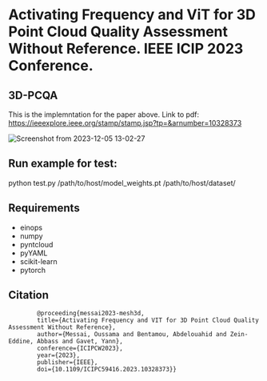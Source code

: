 # Activating Frequency and ViT for 3D Point Cloud Quality Assessment Without Reference. IEEE ICIP 2023 Conference. </br>
## 3D-PCQA </br>
This is the implemntation for the paper above.
Link to pdf: https://ieeexplore.ieee.org/stamp/stamp.jsp?tp=&arnumber=10328373

![Screenshot from 2023-12-05 13-02-27](https://github.com/o-messai/3D-PCQA/assets/10109223/152901d9-1c8d-4ec7-a27b-08c79d4947dc)


## Run example for test:

python test.py /path/to/host/model_weights.pt /path/to/host/dataset/ 

## Requirements

- einops  </br>
- numpy  </br>
- pyntcloud  </br>
- pyYAML </br>
- scikit-learn </br>
- pytorch  </br>


## Citation

            @proceeding{messai2023-mesh3d,
            title={Activating Frequency and VIT for 3D Point Cloud Quality Assessment Without Reference},
            author={Messai, Oussama and Bentamou, Abdelouahid and Zein-Eddine, Abbass and Gavet, Yann},
            conference={ICIPCW2023},
            year={2023},
            publisher={IEEE},
            doi={10.1109/ICIPC59416.2023.10328373}}




